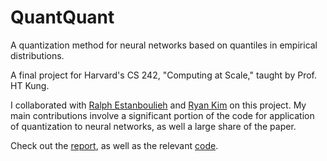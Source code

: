 # QuantQuant

A quantization method for neural networks based on quantiles in empirical distributions.

A final project for Harvard's CS 242, "Computing at Scale," taught by Prof. HT Kung.

I collaborated with [Ralph Estanboulieh](https://github.com/RalphEST) and [Ryan Kim](https://github.com/rkhkim) on this project. My main contributions involve a significant portion of the code for application of quantization to neural networks, as well a large share of the paper.

Check out the [report](https://github.com/lukekenworthy/QuantQuant/blob/main/report.pdf), as well as the relevant [code](https://github.com/lukekenworthy/QuantQuant/blob/main/notebook.ipynb).
